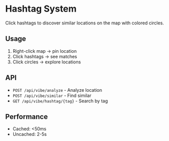 # Hashtag System

Click hashtags to discover similar locations on the map with colored circles.

## Usage
1. Right-click map → pin location
2. Click hashtags → see matches
3. Click circles → explore locations

## API
- `POST /api/vibe/analyze` - Analyze location
- `POST /api/vibe/similar` - Find similar
- `GET /api/vibe/hashtag/{tag}` - Search by tag

## Performance
- Cached: <50ms
- Uncached: 2-5s
